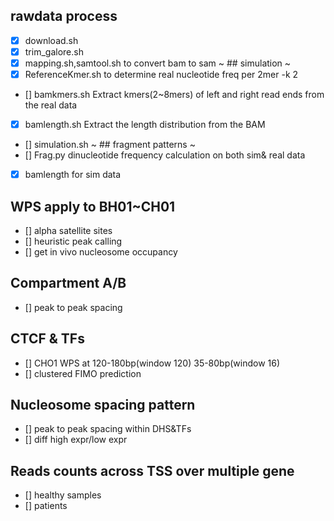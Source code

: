 ## rawdata process
- [x] download.sh
- [x] trim_galore.sh
- [x] mapping.sh,samtool.sh to convert bam to sam
~ ## simulation ~
- [x] ReferenceKmer.sh to determine real nucleotide freq per 2mer -k 2 
- [] bamkmers.sh Extract kmers(2~8mers) of left and right read ends from the real data
- [x] bamlength.sh Extract the length distribution from the BAM
- [] simulation.sh
~ ## fragment patterns ~
- [] Frag.py dinucleotide frequency calculation on both sim& real data
- [x] bamlength for sim data</s>
## WPS apply to BH01~CH01
- [] alpha satellite sites
- [] heuristic peak calling
- [] get in vivo nucleosome occupancy
## Compartment A/B
- [] peak to peak spacing
## CTCF & TFs
- [] CHO1 WPS at 120-180bp(window 120) 35-80bp(window 16)
- [] clustered FIMO prediction
## Nucleosome spacing pattern
- [] peak to peak spacing within DHS&TFs
- [] diff high expr/low expr
## Reads counts across TSS over multiple gene
- [] healthy samples
- [] patients
